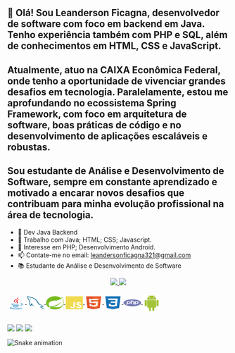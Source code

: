 ## 👋 Olá! Sou Leanderson Ficagna, desenvolvedor de software com foco em backend em Java. Tenho experiência também com PHP e SQL, além de conhecimentos em HTML, CSS e JavaScript.

## Atualmente, atuo na CAIXA Econômica Federal, onde tenho a oportunidade de vivenciar grandes desafios em tecnologia. Paralelamente, estou me aprofundando no ecossistema Spring Framework, com foco em arquitetura de software, boas práticas de código e no desenvolvimento de aplicações escaláveis e robustas.

## Sou estudante de Análise e Desenvolvimento de Software, sempre em constante aprendizado e motivado a encarar novos desafios que contribuam para minha evolução profissional na área de tecnologia.


- 🔭 Dev Java Backend
- 🌱 Trabalho com Java; HTML; CSS; Javascript.
- 🤖 Interesse em PHP; Desenvolvimento Android.
- 📫 Contate-me no email: leandersonficagna321@gmail.com
- 📚 Estudante de Análise e Desenvolvimento de Software

<div align="center">
  <a href="https://github.com/leanficagna">
  <img height="180em" src="https://github-readme-stats.vercel.app/api?username=leanficagna&show_icons=true&theme=dracula&include_all_commits=true&count_private=true"/>
  <img height="180em" src="https://github-readme-stats.vercel.app/api/top-langs/?username=leanficagna&layout=compact&langs_count=7&theme=dracula"/>
</div>
  
<div style="display: inline_block"><br>
  <img align="center" alt="Lean-Java" height="30" width="40" src="https://raw.githubusercontent.com/devicons/devicon/master/icons/java/java-original.svg">
  <img align="center" alt="Lean-SQL" height="30" width="40" src="https://raw.githubusercontent.com/devicons/devicon/master/icons/mysql/mysql-original.svg">
  <img align="center" alt="Lean-Spring" height="30" width="40" src="https://raw.githubusercontent.com/devicons/devicon/master/icons/spring/spring-original.svg">
  <img align="center" alt="Lean-Js" height="30" width="40" src="https://raw.githubusercontent.com/devicons/devicon/master/icons/javascript/javascript-plain.svg">
  <img align="center" alt="Lean-HTML" height="30" width="40" src="https://raw.githubusercontent.com/devicons/devicon/master/icons/html5/html5-original.svg">
  <img align="center" alt="Lean-CSS" height="30" width="40" src="https://raw.githubusercontent.com/devicons/devicon/master/icons/css3/css3-plain.svg">
  <img align="center" alt="Lean-PHP" height="30" width="40" src="https://raw.githubusercontent.com/devicons/devicon/master/icons/php/php-plain.svg">
  <img align="center" alt="Lean-Android" height="40" width="40" src="https://raw.githubusercontent.com/devicons/devicon/master/icons/android/android-original.svg">
 
</div>

  
##

<div>
  <a href="https://t.me/leanFicagna" target="_blank"><img src="https://img.shields.io/badge/Telegram-2CA5E0?style=for-the-badge&logo=telegram&logoColor=white" target="_blank"></a>
  <a href = "mailto:leandersonficagna321@gmail.com"><img src="https://img.shields.io/badge/-Gmail-%23333?style=for-the-badge&logo=gmail&logoColor=white" target="_blank"></a>
  <a href="https://www.linkedin.com/in/leanderson-ficagna/" target="_blank"><img src="https://img.shields.io/badge/-LinkedIn-%230077B5?style=for-the-badge&logo=linkedin&logoColor=white" target="_blank"></a>
 
  ![Snake animation](https://github.com/leanficagna/leanficagna/blob/output/github-contribution-grid-snake.svg)
</div>

